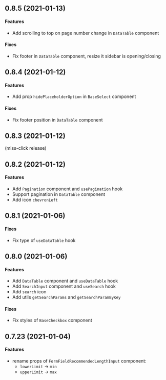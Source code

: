 ## 0.8.5 (2021-01-13)

#### Features

* Add scrolling to top on page number change in `DataTable` component

#### Fixes

* Fix footer in `DataTable` component, resize it sidebar is opening/closing

## 0.8.4 (2021-01-12)

#### Features

* Add prop `hidePlaceholderOption` in `BaseSelect` component

#### Fixes

* Fix footer position in `DataTable` component

## 0.8.3 (2021-01-12)

(miss-click release)

## 0.8.2 (2021-01-12)

#### Features

* Add `Pagination` component and `usePagination` hook
* Support pagination in `DataTable` component
* Add icon `chevronLeft`

## 0.8.1 (2021-01-06)

#### Fixes

* Fix type of `useDataTable` hook

## 0.8.0 (2021-01-06)

#### Features

* Add `DataTable` component and `useDataTable` hook
* Add `SearchInput` component and `useSearch` hook
* Add `search` icon
* Add utils `getSearchParams` and `getSearchParamByKey`

#### Fixes

* Fix styles of `BaseCheckbox` component

## 0.7.23 (2021-01-04)

#### Features

* rename props of `FormFieldRecommendedLengthInput` component:
  - `lowerLimit` -> `min`
  - `upperLimit` -> `max`
